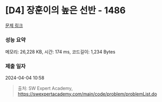 # [D4] 장훈이의 높은 선반 - 1486 

[문제 링크](https://swexpertacademy.com/main/code/problem/problemDetail.do?contestProbId=AV2b7Yf6ABcBBASw) 

### 성능 요약

메모리: 26,228 KB, 시간: 174 ms, 코드길이: 1,234 Bytes

### 제출 일자

2024-04-04 10:58



> 출처: SW Expert Academy, https://swexpertacademy.com/main/code/problem/problemList.do